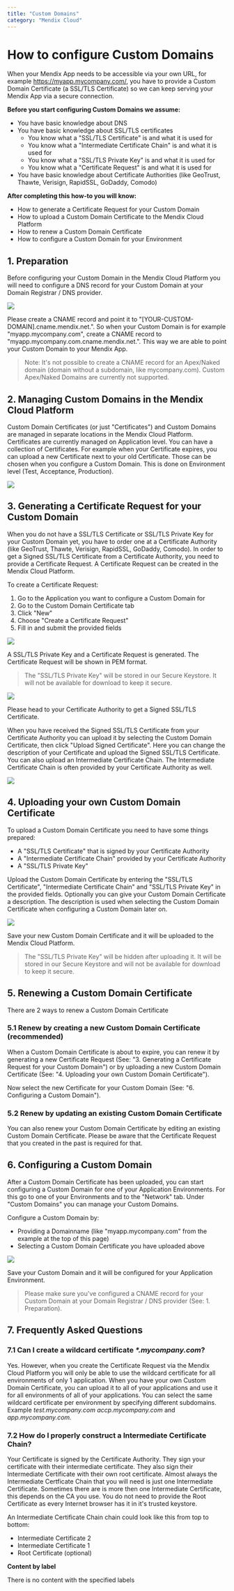 ```yaml
---
title: "Custom Domains"
category: "Mendix Cloud"
---
```

# How to configure Custom Domains

When your Mendix App needs to be accessible via your own URL, for example https://myapp.mycompany.com/, you have to provide a Custom Domain Certificate (a SSL/TLS Certificate) so we can keep serving your Mendix App via a secure connection.

**Before you start configuring Custom Domains we assume:**

*   You have basic knowledge about DNS
*   You have basic knowledge about SSL/TLS certificates
    *   You know what a "SSL/TLS Certificate" is and what it is used for
    *   You know what a "Intermediate Certificate Chain" is and what it is used for
    *   You know what a "SSL/TLS Private Key" is and what it is used for
    *   You know what a "Certificate Request" is and what it is used for
*   You have basic knowledge about Certificate Authorities (like GeoTrust, Thawte, Verisign, RapidSSL, GoDaddy, Comodo)

**After completing this how-to you will know:**

*   How to generate a Certificate Request for your Custom Domain
*   How to upload a Custom Domain Certificate to the Mendix Cloud Platform
*   How to renew a Custom Domain Certificate
*   How to configure a Custom Domain for your Environment

## 1. Preparation

Before configuring your Custom Domain in the Mendix Cloud Platform you will need to configure a DNS record for your Custom Domain at your Domain Registrar / DNS provider.

![](attachments/20643959/21168230.png)

Please create a CNAME record and point it to "[YOUR-CUSTOM-DOMAIN].cname.mendix.net.". So when your Custom Domain is for example "myapp.mycompany.com", create a CNAME record to "myapp.mycompany.com.cname.mendix.net.". This way we are able to point your Custom Domain to your Mendix App.

> Note: It's not possible to create a CNAME record for an Apex/Naked domain (domain without a subdomain, like mycompany.com). Custom Apex/Naked Domains are currently not supported.

## 2\. Managing Custom Domains in the Mendix Cloud Platform

Custom Domain Certificates (or just "Certificates") and Custom Domains are managed in separate locations in the Mendix Cloud Platform. Certificates are currently managed on Application level. You can have a collection of Certificates. For example when your Certificate expires, you can upload a new Certificate next to your old Certificate. Those can be chosen when you configure a Custom Domain. This is done on Environment level (Test, Acceptance, Production).

![](attachments/20643959/21168233.png)

## 3\. Generating a Certificate Request for your Custom Domain

When you do not have a SSL/TLS Certificate or SSL/TLS Private Key for your Custom Domain yet, you have to order one at a Certificate Authority (like GeoTrust, Thawte, Verisign, RapidSSL, GoDaddy, Comodo). In order to get a Signed SSL/TLS Certificate from a Certificate Authority, you need to provide a Certificate Request. A Certificate Request can be created in the Mendix Cloud Platform.

To create a Certificate Request:

1.  Go to the Application you want to configure a Custom Domain for
2.  Go to the Custom Domain Certificate tab
3.  Click "New"
4.  Choose "Create a Certificate Request"
5.  Fill in and submit the provided fields

![](attachments/20643959/21168225.png)

A SSL/TLS Private Key and a Certificate Request is generated. The Certificate Request will be shown in PEM format.

> The "SSL/TLS Private Key" will be stored in our Secure Keystore. It will not be available for download to keep it secure.

![](attachments/20643959/21168226.png)

Please head to your Certificate Authority to get a Signed SSL/TLS Certificate.

When you have received the Signed SSL/TLS Certificate from your Certificate Authority you can upload it by selecting the Custom Domain Certificate, then click "Upload Signed Certificate". Here you can change the description of your Certificate and upload the Signed SSL/TLS Certificate. You can also upload an Intermediate Certificate Chain. The Intermediate Certificate Chain is often provided by your Certificate Authority as well.

![](attachments/20643959/21168227.png)

## 4\. Uploading your own Custom Domain Certificate

To upload a Custom Domain Certificate you need to have some things prepared:

*   A "SSL/TLS Certificate" that is signed by your Certificate Authority
*   A "Intermediate Certificate Chain" provided by your Certificate Authority
*   A "SSL/TLS Private Key"

Upload the Custom Domain Certificate by entering the "SSL/TLS Certificate", "Intermediate Certificate Chain" and "SSL/TLS Private Key" in the provided fields. Optionally you can give your Custom Domain Certificate a description. The description is used when selecting the Custom Domain Certificate when configuring a Custom Domain later on.

![](attachments/20643959/21168228.png)

Save your new Custom Domain Certificate and it will be uploaded to the Mendix Cloud Platform.

> The "SSL/TLS Private Key" will be hidden after uploading it. It will be stored in our Secure Keystore and will not be available for download to keep it secure.

## 5\. Renewing a Custom Domain Certificate

There are 2 ways to renew a Custom Domain Certificate

### 5.1 Renew by creating a new Custom Domain Certificate (recommended)

When a Custom Domain Certificate is about to expire, you can renew it by generating a new Certificate Request (See: "3\. Generating a Certificate Request for your Custom Domain") or by uploading a new Custom Domain Certificate (See: "4\. Uploading your own Custom Domain Certificate").

Now select the new Certificate for your Custom Domain (See: "6\. Configuring a Custom Domain").

### 5.2 Renew by updating an existing Custom Domain Certificate

You can also renew your Custom Domain Certificate by editing an existing Custom Domain Certificate. Please be aware that the Certificate Request that you created in the past is required for that.

## 6\. Configuring a Custom Domain

After a Custom Domain Certificate has been uploaded, you can start configuring a Custom Domain for one of your Application Environments. For this go to one of your Environments and to the "Network" tab. Under "Custom Domains" you can manage your Custom Domains.

Configure a Custom Domain by:

*   Providing a Domainname (like "myapp.mycompany.com" from the example at the top of this page)
*   Selecting a Custom Domain Certificate you have uploaded above

![](attachments/20643959/21168229.png)

Save your Custom Domain and it will be configured for your Application Environment.

> Please make sure you've configured a CNAME record for your Custom Domain at your Domain Registrar / DNS provider (See: 1\. Preparation).

## 7\. Frequently Asked Questions

### 7.1 Can I create a wildcard certificate _*.mycompany.com_?

Yes. However, when you create the Certificate Request via the Mendix Cloud Platform you will only be able to use the wildcard certificate for all environments of only 1 application. When you have your own Custom Domain Certificate, you can upload it to all of your applications and use it for all environments of all of your applications. You can select the same wildcard certificate per environment by specifying different subdomains. Example _test.mycompany.com_ _accp.mycompany.com_ and _app.mycompany.com._

### 7.2 How do I properly construct a Intermediate Certificate Chain?

Your Certificate is signed by the Certificate Authority. They sign your certificate with their intermediate certificate. They also sign their Intermediate Certificate with their own root certificate. Almost always the Intermediate Certficate Chain that you will need is just one Intermediate Certificate. Sometimes there are is more then one Intermediate Certificate, this depends on the CA you use. You do not need to provide the Root Certificate as every Internet browser has it in it's trusted keystore.

An Intermediate Certificate Chain chain could look like this from top to bottom:

*   Intermediate Certificate 2
*   Intermediate Certificate 1
*   Root Certificate (optional)

**Content by label**

There is no content with the specified labels
